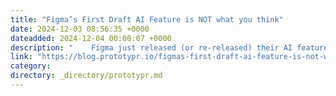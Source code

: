 ```yaml
---
title: "Figma’s First Draft AI Feature is NOT what you think"
date: 2024-12-03 08:56:35 +0000
dateadded: 2024-12-04 00:00:07 +0000
description: "    Figma just released (or re-released) their AI feature called First Draft, but how it really works might surprise you…  Continue reading on Prototypr »  "
link: "https://blog.prototypr.io/figmas-first-draft-ai-feature-is-not-what-you-think-758dd4da7d83?source=rss----eb297ea1161a---4"
category:
directory: _directory/prototypr.md
---
```

